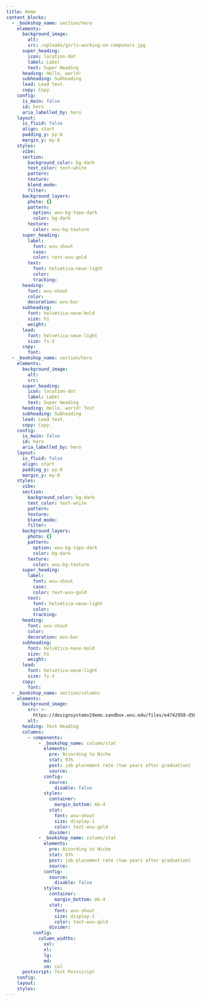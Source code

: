 ```yaml
---
title: Home
content_blocks:
  - _bookshop_name: section/hero
    elements:
      background_image:
        alt:
        src: /uploads/girls-working-on-computers.jpg
      super_heading:
        icon: location-dot
        label: Label
        text: Super Heading
      heading: Hello, world!
      subheading: Subheading
      lead: Lead text.
      copy: Copy.
    config:
      is_main: false
      id: hero
      aria_labelled_by: hero
    layout:
      is_fluid: false
      align: start
      padding_y: py-8
      margin_y: my-8
    styles:
      vibe:
      section:
        background_color: bg-dark
        text_color: text-white
        pattern:
        texture:
        blend_mode:
        filter:
      background_layers:
        photo: {}
        pattern:
          option: wvu-bg-topo-dark
          color: bg-dark
        texture:
          color: wvu-bg-texture
      super_heading:
        label:
          font: wvu-shout
          case:
          color: text-wvu-gold
        text:
          font: helvetica-neue-light
          color:
          tracking:
      heading:
        font: wvu-shout
        color:
        decoration: wvu-bar
      subheading:
        font: helvetica-neue-bold
        size: h1
        weight:
      lead:
        font: helvetica-neue-light
        size: fs-3
      copy:
        font:
  - _bookshop_name: section/hero
    elements:
      background_image:
        alt:
        src:
      super_heading:
        icon: location-dot
        label: Label
        text: Super Heading
      heading: Hello, world! Test
      subheading: Subheading
      lead: Lead text.
      copy: Copy.
    config:
      is_main: false
      id: hero
      aria_labelled_by: hero
    layout:
      is_fluid: false
      align: start
      padding_y: py-8
      margin_y: my-8
    styles:
      vibe:
      section:
        background_color: bg-dark
        text_color: text-white
        pattern:
        texture:
        blend_mode:
        filter:
      background_layers:
        photo: {}
        pattern:
          option: wvu-bg-topo-dark
          color: bg-dark
        texture:
          color: wvu-bg-texture
      super_heading:
        label:
          font: wvu-shout
          case:
          color: text-wvu-gold
        text:
          font: helvetica-neue-light
          color:
          tracking:
      heading:
        font: wvu-shout
        color:
        decoration: wvu-bar
      subheading:
        font: helvetica-neue-bold
        size: h1
        weight:
      lead:
        font: helvetica-neue-light
        size: fs-3
      copy:
        font:
  - _bookshop_name: section/columns
    elements:
      background_image:
        src: >-
          https://designsystemv2demo.sandbox.wvu.edu/files/e4742958-d585-48b8-ade6-7f45ab929897/1780x1780
        alt:
      heading: Test Heading
      columns:
        - components:
            - _bookshop_name: column/stat
              elements:
                pre: According to Niche
                stat: 93%
                post: job placement rate (two years after graduation)
                source:
              config:
                source:
                  disable: false
              styles:
                container:
                  margin_bottom: mb-4
                stat:
                  font: wvu-shout
                  size: display-1
                  color: text-wvu-gold
                divider:
            - _bookshop_name: column/stat
              elements:
                pre: According to Niche
                stat: 93%
                post: job placement rate (two years after graduation)
                source:
              config:
                source:
                  disable: false
              styles:
                container:
                  margin_bottom: mb-4
                stat:
                  font: wvu-shout
                  size: display-1
                  color: text-wvu-gold
                divider:
          config:
            column_widths:
              xxl:
              xl:
              lg:
              md:
              sm: col
      postscript: Test Postscript
    config:
    layout:
    styles:
---
```


